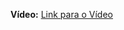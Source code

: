 <p><strong>Vídeo:</strong> <a href="https://youtu.be/sHEYySXDSLI?si=wGOwEET-6QBaK7RL">Link para o Vídeo</a></p>
